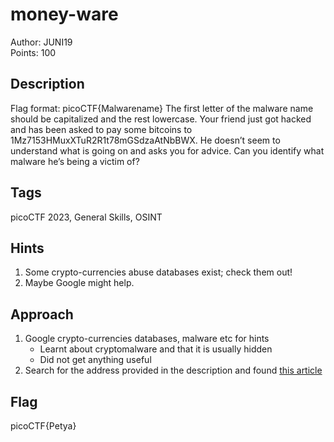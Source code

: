 # money-ware

Author: JUNI19<br>
Points: 100

## Description
Flag format: picoCTF{Malwarename}
The first letter of the malware name should be capitalized and the rest lowercase.
Your friend just got hacked and has been asked to pay some bitcoins to 1Mz7153HMuxXTuR2R1t78mGSdzaAtNbBWX. He doesn’t seem to understand what is going on and asks you for advice. Can you identify what malware he’s being a victim of?

## Tags
picoCTF 2023, General Skills, OSINT

## Hints
1. Some crypto-currencies abuse databases exist; check them out!
2. Maybe Google might help.

## Approach
1. Google crypto-currencies databases, malware etc for hints
    - Learnt about cryptomalware and that it is usually hidden
    - Did not get anything useful
2. Search for the address provided in the description and found [this article](https://www.vsec.infinigate.co.uk/blog/worlds-most-famous-bitcoin-wallets-petya-wannacry-ransomware)

## Flag
picoCTF{Petya}